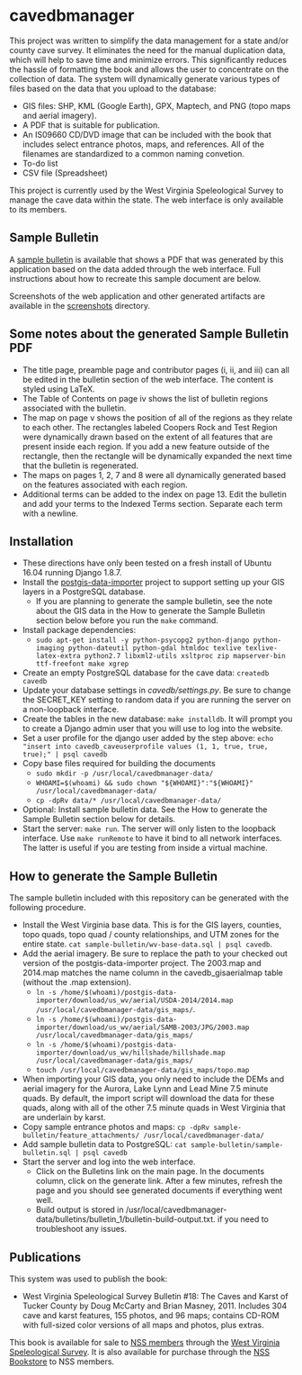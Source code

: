 # cavedbmanager

This project was written to simplify the data management for a state
and/or county cave survey. It eliminates the need for the manual
duplication data, which will help to save time and minimize errors.
This significantly reduces the hassle of formatting the book and
allows the user to concentrate on the collection of data. The
system will dynamically generate various types of files based on
the data that you upload to the database:

* GIS files: SHP, KML (Google Earth), GPX, Maptech, and PNG
  (topo maps and aerial imagery).
* A PDF that is suitable for publication.
* An IS09660 CD/DVD image that can be included with the book that
  includes select entrance photos, maps, and references. All of the
  filenames are standardized to a common naming convetion.
* To-do list
* CSV file (Spreadsheet)

This project is currently used by the West Virginia Speleological Survey
to manage the cave data within the state. The web interface is only
available to its members.


## Sample Bulletin

A [sample bulletin](sample-bulletin/sample-bulletin.pdf?raw=1) is available that
shows a PDF that was generated by this application based on the data added
through the web interface. Full instructions about how to recreate this
sample document are below.

Screenshots of the web application and other generated artifacts are available
in the [screenshots](screenshots) directory.


## Some notes about the generated Sample Bulletin PDF

* The title page, preamble page and contributor pages (i, ii, and iii) can
  all be edited in the bulletin section of the web interface. The content
  is styled using LaTeX.
* The Table of Contents on page iv shows the list of bulletin regions
  associated with the bulletin.
* The map on page v shows the position of all of the regions as they relate
  to each other. The rectangles labeled Coopers Rock and Test Region were
  dynamically drawn based on the extent of all features that are present
  inside each region. If you add a new feature outside of the rectangle,
  then the rectangle will be dynamically expanded the next time that
  the bulletin is regenerated.
* The maps on pages 1, 2, 7 and 8 were all dynamically generated based on
  the features associated with each region.
* Additional terms can be added to the index on page 13. Edit the bulletin
  and add your terms to the Indexed Terms section. Separate each term with
  a newline.


## Installation

* These directions have only been tested on a fresh install of Ubuntu 16.04
  running Django 1.8.7.
* Install the [postgis-data-importer](https://github.com/masneyb/postgis-data-importer)
  project to support setting up your GIS layers in a PostgreSQL database.
  * If you are planning to generate the sample bulletin, see the note about
    the GIS data in the How to generate the Sample Bulletin section below before
    you run the `make` command.
* Install package dependencies:
  * `sudo apt-get install -y python-psycopg2 python-django python-imaging python-dateutil python-gdal htmldoc texlive texlive-latex-extra python2.7 libxml2-utils xsltproc zip mapserver-bin ttf-freefont make xgrep`
* Create an empty PostgreSQL database for the cave data:
  `createdb cavedb`
* Update your database settings in _cavedb/settings.py_. Be sure to change
  the SECRET_KEY setting to random data if you are running the server
  on a non-loopback interface.
* Create the tables in the new database: `make installdb`. It will prompt you
  to create a Django admin user that you will use to log into the website.
* Set a user profile for the django user added by the step above:
  `echo "insert into cavedb_caveuserprofile values (1, 1, true, true, true);" | psql cavedb`
* Copy base files required for building the documents
  * `sudo mkdir -p /usr/local/cavedbmanager-data/`
  * `WHOAMI=$(whoami) && sudo chown "${WHOAMI}":"${WHOAMI}" /usr/local/cavedbmanager-data/`
  * `cp -dpRv data/* /usr/local/cavedbmanager-data/`
* Optional: Install sample bulletin data. See the How to generate the Sample
  Bulletin section below for details.
* Start the server: `make run`. The server will only listen to the
  loopback interface. Use `make runRemote` to have it bind to
  all network interfaces. The latter is useful if you are testing
  from inside a virtual machine.


## How to generate the Sample Bulletin

The sample bulletin included with this repository can be generated with
the following procedure.

* Install the West Virginia base data. This is for the GIS layers,
  counties, topo quads, topo quad / county relationships, and UTM zones
  for the entire state.
  `cat sample-bulletin/wv-base-data.sql | psql cavedb`.
* Add the aerial imagery. Be sure to replace the path to your checked out version of the postgis-data-importer project. The 2003.map and 2014.map matches the name column in the cavedb_gisaerialmap table (without the .map extension).
  * `ln -s /home/$(whoami)/postgis-data-importer/download/us_wv/aerial/USDA-2014/2014.map /usr/local/cavedbmanager-data/gis_maps/`. 
  * `ln -s /home/$(whoami)/postgis-data-importer/download/us_wv/aerial/SAMB-2003/JPG/2003.map /usr/local/cavedbmanager-data/gis_maps/`
  * `ln -s /home/$(whoami)/postgis-data-importer/download/us_wv/hillshade/hillshade.map /usr/local/cavedbmanager-data/gis_maps/`
  * `touch /usr/local/cavedbmanager-data/gis_maps/topo.map`
* When importing your GIS data, you only need to include the
  DEMs and aerial imagery for the Aurora, Lake Lynn and Lead Mine
  7.5 minute quads. By default, the import script will download
  the data for these quads, along with all of the other 7.5 minute
  quads in West Virginia that are underlain by karst.
* Copy sample entrance photos and maps:
  `cp -dpRv sample-bulletin/feature_attachments/ /usr/local/cavedbmanager-data/`
* Add sample bulletin data to PostgreSQL:
  `cat sample-bulletin/sample-bulletin.sql | psql cavedb`
* Start the server and log into the web interface.
  * Click on the Bulletins link on the main page. In the documents column,
    click on the generate link. After a few minutes, refresh the page and
    you should see generated documents if everything went well.
  * Build output is stored in
    /usr/local/cavedbmanager-data/bulletins/bulletin_1/bulletin-build-output.txt.
    if you need to troubleshoot any issues.


## Publications

This system was used to publish the book:

* West Virginia Speleological Survey Bulletin #18: The Caves and Karst of
  Tucker County by Doug McCarty and Brian Masney, 2011. Includes 304 cave and
  karst features, 155 photos, and 96 maps; contains CD-ROM with full-sized
  color versions of all maps and photos, plus extras.

This book is available for sale to [NSS members](http://caves.org/) through
the [West Virginia Speleological Survey](http://www.wvass.org/publications.html).
It is also available for purchase through the
[NSS Bookstore](https://bookstore.caves.org/index.php?mode=store&submode=showitem&itemnumber=01-0687)
to NSS members.

